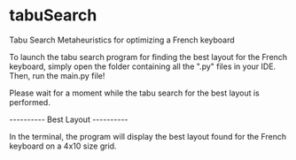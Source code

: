 # tabuSearch
Tabu Search Metaheuristics for optimizing a French keyboard


To launch the tabu search program for finding the best layout for the French keyboard, simply open the folder containing all the ".py" files in your IDE. Then, run the main.py file!

Please wait for a moment while the tabu search for the best layout is performed.

---------- Best Layout ----------

In the terminal, the program will display the best layout found for the French keyboard on a 4x10 size grid.
